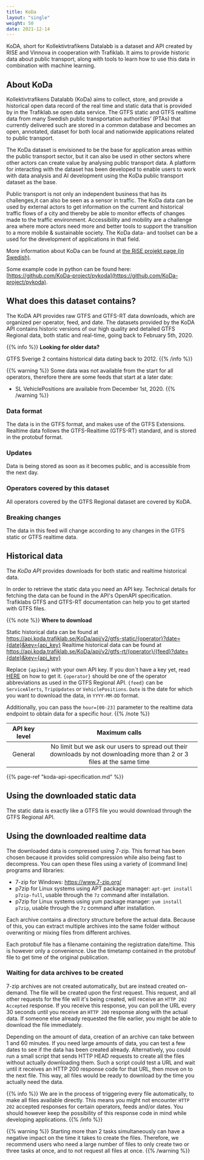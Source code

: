 ```yaml
---
title: KoDa 
layout: "single"
weight: 50 
date: 2021-12-14
---
```


KoDA, short for Kollektivtrafikens Datalabb is a dataset and API created by RISE and Vinnova in cooperation with
Trafiklab. It aims to provide historic data about public transport, along with tools to learn how to use this data in
combination with machine learning.

## About KoDa

Kollektivtrafikens Datalabb (KoDa) aims to collect, store, and provide a historical open data record of the real time
and static data that is provided by in the Trafiklab.se open data service. The GTFS static and GTFS realtime data from
many Swedish public transportation authorities’ (PTAs) that currently delivered such are stored in a common database and
becomes an open, annotated, dataset for both local and nationwide applications related to public transport.

The KoDa dataset is envisioned to be the base for application areas within the public transport sector, but it can also
be used in other sectors where other actors can create value by analysing public transport data. A platform for
interacting with the dataset has been developed to enable users to work with data analysis and AI development using the
KoDa public transport dataset as the base.

Public transport is not only an independent business that has its challenges,it can also be seen as a sensor in traffic.
The KoDa data can be used by external actors to get information on the current and historical traffic flows of a city
and thereby be able to monitor effects of changes made to the traffic environment. Accessibility and mobility are a
challenge area where more actors need more and better tools to support the transition to a more mobile & sustainable
society. The KoDa data- and toolset can be a used for the development of applications in that field.

More information about KoDa can be found at [the RiSE projekt page (in Swedish)](https://www.ri.se/sv/vad-vi-gor/projekt/koda).

Some example code in python can be found here: [https://github.com/KoDa-project/pykoda](https://github.com/KoDa-project/pykoda).

## What does this dataset contains?

The KoDA API provides raw GTFS and GTFS-RT data downloads, which are organized per operator, feed, and date. The 
datasets provided by the KoDA API contains historic versions of our high quality and detailed GTFS Regional data, both 
static and real-time, going back to February 5th, 2020. 

{{% info %}} **Looking for older data?**

GTFS Sverige 2 contains historical data dating back to 2012.
{{% /info %}}

{{% warning %}} Some data was not available from the start for all operators, therefore there are some feeds that start
at a later date:

- SL VehiclePositions are available from December 1st, 2020. {{% /warning %}}

### Data format

The data is in the GTFS format, and makes use of the GTFS Extensions. Realtime data follows the GTFS-Realtime
(GTFS-RT) standard, and is stored in the protobuf format.

### Updates

Data is being stored as soon as it becomes public, and is accessible from the next day.

### Operators covered by this dataset

All operators covered by the GTFS Regional dataset are covered by KoDA.

### Breaking changes

The data in this feed will change according to any changes in the GTFS static or GTFS realtime data.

## Historical data

The _KoDa API_ provides downloads for both static and realtime historical data.

In order to retrieve the static data you need an API key. Technical details for fetching the data can be found in the
API's OpenAPI specification. Trafiklabs GTFS and GTFS-RT documentation can help you to get started with GTFS files.

{{% note %}}
**Where to download**

Static historical data can be found
at https://api.koda.trafiklab.se/KoDa/api/v2/gtfs-static/{operator}?date={date}&key={api_key}
Realtime historical data can be found
at https://api.koda.trafiklab.se/KoDa/api/v2/gtfs-rt/{operator}/{feed}?date={date}&key={api_key}

Replace `{apikey}` with your own API key. If you don´t have a key yet, read [HERE](/docs/using-trafiklab/getting-api-keys)
on how to get it. `{operator}` should be one of the operator abbreviations as used in the GTFS Regional API. `{feed}`
can be `ServiceAlerts`, `TripUpdates` or `VehiclePositions`. `Date` is the date for which you want to download the data,
in `YYYY-MM-DD` format.

Additionally, you can pass the `hour=[00-23]` parameter to the realtime data endpoint to obtain data for a specific
hour. {{% /note %}}

| **API key level** |                                                   **Maximum calls**                                                    |
|:-----------------:|:----------------------------------------------------------------------------------------------------------------------:|
|      General      | No limit but we ask our users to spread out their downloads by not downloading more than 2 or 3 files at the same time |

{{% page-ref "koda-api-specification.md" %}}

## Using the downloaded static data

The static data is exactly like a GTFS file you would download through the GTFS Regional API.

## Using the downloaded realtime data

The downloaded data is compressed using 7-zip. This format has been chosen because it provides solid compression while
also being fast to decompress. You can open these files using a variety of (command line) programs and libraries:

- 7-zip for Windows: https://www.7-zip.org/
- p7zip for Linux systems using APT package manager: `apt-get install p7zip-full`, usable through the `7z` command after
  installation.
- p7zip for Linux systems using yum package manager: `yum install p7zip`, usable through the `7z` command after
  installation.

Each archive contains a directory structure before the actual data. Because of this, you can extract multiple archives
into the same folder without overwriting or mixing files from different archives.

Each protobuf file has a filename containing the registration date/time. This is however only a convenience. Use the
timetamp contained in the protobuf file to get time of the original publication.

### Waiting for data archives to be created

7-zip archives are not created automatically, but are instead created on-demand. The file will be created upon the first
request. This request, and all other requests for the file will it's being created, will receive an `HTTP 202 Accepted`
response. If you receive this response, you can poll the URL every 30 seconds until you receive an `HTTP 200` response
along with the actual data. If someone else already requested the file earlier, you might be able to download the file
immediately.

Depending on the amount of data, creation of an archive can take between 1 and 60 minutes. If you need large amounts of
data, you can test a few dates to see if the data has been created already. Alternatively, you could run a small script
that sends HTTP HEAD requests to create all the files without actually downloading them. Such a script could test a URL
and wait until it receives an HTTP 200 response code for that URL, then move on to the next file. This way, all files
would be ready to download by the time you actually need the data.

{{% info %}} We are in the process of triggering every file automatically, to make all files available directly. This
means you might not encounter `HTTP 202` accepted responses for certain operators, feeds and/or dates. You should
however keep the possibility of this response code in mind while developing applications. {{% /info %}}

{{% warning %}} Starting more than 2 tasks simultaneously can have a negative impact on the time it takes to create the
files. Therefore, we recommend users who need a large number of files to only create two or three tasks at once, and to
not request all files at once. {{% /warning %}}